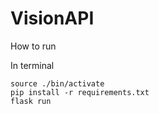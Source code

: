 # VisionAPI

How to run

In terminal

```
source ./bin/activate
pip install -r requirements.txt
flask run
```
